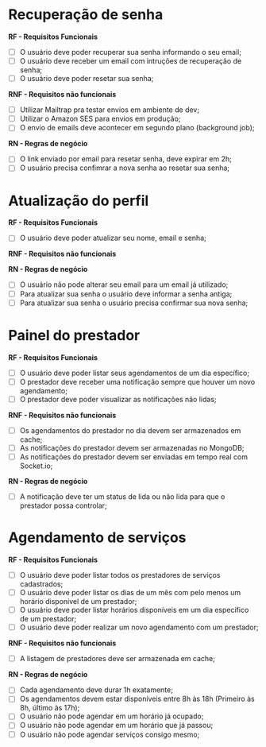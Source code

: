# Recuperação de senha

**RF - Requisitos Funcionais**

- [ ] O usuário deve poder recuperar sua senha informando o seu email;
- [ ] O usuário deve receber um email com intruções de recuperação de senha;
- [ ] O usuário deve poder resetar sua senha;

**RNF - Requisitos não funcionais**

- [ ] Utilizar Mailtrap pra testar envios em ambiente de dev;
- [ ] Utilizar o Amazon SES para envios em produção;
- [ ] O envio de emails deve acontecer em segundo plano (background job);

**RN - Regras de negócio**

- [ ] O link enviado por email para resetar senha, deve expirar em 2h;
- [ ] O usuário precisa confimrar a nova senha ao resetar sua senha;

# Atualização do perfil

**RF - Requisitos Funcionais**

- [ ] O usuário deve poder atualizar seu nome, email e senha;

**RNF - Requisitos não funcionais**

**RN - Regras de negócio**

- [ ] O usuário não pode alterar seu email para um email já utilizado;
- [ ] Para atualizar sua senha o usuário deve informar a senha antiga;
- [ ] Para atualizar sua senha o usuário precisa confirmar sua nova senha;

# Painel do prestador

**RF - Requisitos Funcionais**

- [ ] O usuário deve poder listar seus agendamentos de um dia específico;
- [ ] O prestador deve receber uma notificação sempre que houver um novo agendamento;
- [ ] O prestador deve poder visualizar as notificações não lidas;

**RNF - Requisitos não funcionais**

- [ ] Os agendamentos do prestador no dia devem ser armazenados em cache;
- [ ] As notificações do prestador devem ser armazenadas no MongoDB;
- [ ] As notificações do prestador devem ser enviadas em tempo real com Socket.io;

**RN - Regras de negócio**

- [ ] A notificação deve ter um status de lida ou não lida para que o prestador possa controlar;

# Agendamento de serviços

**RF - Requisitos Funcionais**

- [ ] O usuário deve poder listar todos os prestadores de serviços cadastrados;
- [ ] O usuário deve poder listar os dias de um mês com pelo menos um horário disponível de um prestador;
- [ ] O usuário deve poder listar horários disponíveis em um dia específico de um prestador;
- [ ] O usuário deve poder realizar um novo agendamento com um prestador;

**RNF - Requisitos não funcionais**

- [ ] A listagem de prestadores deve ser armazenada em cache;

**RN - Regras de negócio**

- [ ] Cada agendamento deve durar 1h exatamente;
- [ ] Os agendamentos devem estar disponíveis entre 8h às 18h (Primeiro às 8h, último às 17h);
- [ ] O usuário não pode agendar em um horário já ocupado;
- [ ] O usuário não pode agendar em um horário que já passou;
- [ ] O usuário não pode agendar serviços consigo mesmo;
